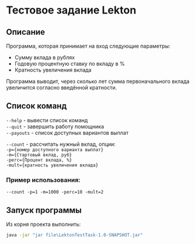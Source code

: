 # Тестовое задание Lekton

## Описание
Программа, которая принимает на вход следующие параметры:
- Сумму вклада в рублях
- Годовую процентную ставку по вкладу в %
- Кратность увеличения вклада

Программа выводит, через сколько лет сумма первоначального вклада увеличится согласно введённой кратности.

## Список команд

`--help` - вывести список команд  
`--quit` - завершить работу помощника  
`--payouts` - список доступных вариантов выплат  

`--count` - рассчитать нужный вклад, опции:  
`-p={номер доступного варианта выплат}`  
`-m={Стартовый вклад, руб}`  
`-perc={Процент вклада, %}`  
`-mult={кратность увеличения вклада}`  

### Пример использования:

`--count -p=1 -m=1000 -perc=10 -mult=2`

## Запуск программы 
Из корня проекта выполнить:
```bash
java -jar "jar file\LektonTestTask-1.0-SNAPSHOT.jar"
